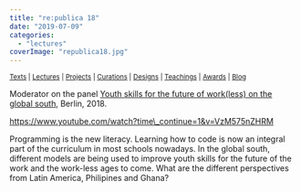 ```yaml
---
title: "re:publica 18"
date: "2019-07-09"
categories: 
  - "lectures"
coverImage: "republica18.jpg"
---
```


<small>[Texts](../texts.html) | [Lectures](../lectures.html) | [Projects](../projects.html) | [Curations](../curation.html) | [Designs](../designs.html) | [Teachings](../teachings.html) | [Awards](../awards.html) | <a href="https://readruiz.medium.com/" target="_blank">Blog</a></small>

Moderator on the panel [Youth skills for the future of work(less) on the global south](https://18.re-publica.com/de/session/youth-skills-future-workless-global-south), Berlin, 2018.

https://www.youtube.com/watch?time\_continue=1&v=VzM575nZHRM

Programming is the new literacy. Learning how to code is now an integral part of the curriculum in most schools nowadays. In the global south, different models are being used to improve youth skills for the future of the work and the work-less ages to come. What are the different perspectives from Latin America, Philipines and Ghana?
